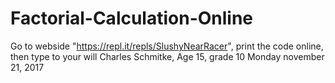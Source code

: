 # Factorial-Calculation-Online
Go to webside "https://repl.it/repls/SlushyNearRacer", print the code online, then type to your will
Charles Schmitke, Age 15, grade 10
Monday november 21, 2017
